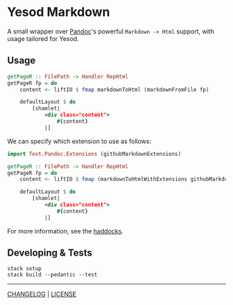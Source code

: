 # Yesod Markdown

A small wrapper over [Pandoc][]'s powerful `Markdown -> Html` support, with
usage tailored for Yesod.

[pandoc]: http://hackage.haskell.org/package/pandoc

## Usage

```haskell
getPageR :: FilePath -> Handler RepHtml
getPageR fp = do
    content <- liftIO $ fmap markdownToHtml (markdownFromFile fp)

    defaultLayout $ do
        [shamlet|
            <div class="content">
                #{content}
            |]
```

We can specify which extension to use as follows:

```haskell
import Text.Pandoc.Extensions (githubMarkdownExtensions)

getPageR :: FilePath -> Handler RepHtml
getPageR fp = do
    content <- liftIO $ fmap (markdownToHtmlWithExtensions githubMarkdownExtensions) (markdownFromFile fp)

    defaultLayout $ do
        [shamlet|
            <div class="content">
                #{content}
            |]
```

For more information, see the [haddocks][].

[haddocks]: http://hackage.haskell.org/package/yesod-markdown/docs/Yesod-Markdown.html

## Developing & Tests

```
stack setup
stack build --pedantic --test
```

---

[CHANGELOG](./CHANGELOG.md) | [LICENSE](./LICENSE)
